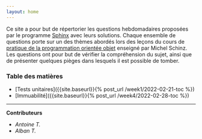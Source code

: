 ```yaml
---
layout: home
---
```

Ce site a pour but de répertorier les questions hebdomadaires proposées par le programme [Sphinx](https://github.com/Tran-Antoine/sphinx) avec leurs solutions. Chaque ensemble de questions porte sur un des thèmes abordés lors des leçons du cours de [pratique de la programmation orientée objet](https://edu.epfl.ch/coursebook/fr/pratique-de-la-programmation-orientee-objet-CS-108) enseigné par Michel Schinz. Les questions ont pour but de vérifier la compréhension du sujet, ainsi que de présenter quelques pièges dans lesquels il est possible de tomber.

### Table des matières 

* [Tests unitaires]({{site.baseurl}}{% post_url /week1/2022-02-21-toc %})
* [Immuabilité]({{site.baseurl}}{% post_url /week4/2022-02-28-toc %})

***

**Contributeurs**
* *Antoine T.*
* *Alban T.*
